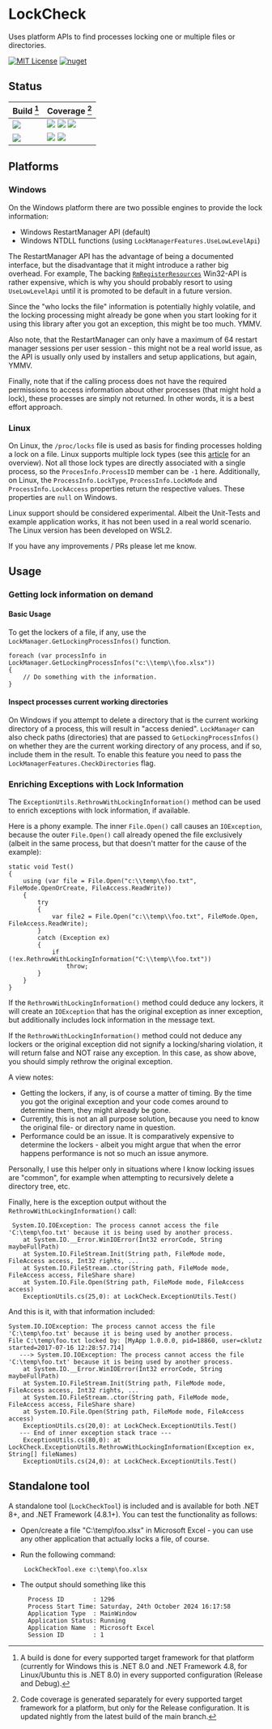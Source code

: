 # LockCheck

Uses platform APIs to find processes locking one or multiple files or directories.

[![MIT License](https://img.shields.io/github/license/cklutz/LockCheck?color=%230b0&style=flat-square)](https://github.com/cklutz/LockCheck/blob/master/LICENSE) 
[![nuget](https://img.shields.io/nuget/v/LockCheck?style=flat-square)](https://www.nuget.org/packages/LockCheck/)

## Status

<!--
Example for using the generaged bagdes:

![](https://cklutz.github.io/LockCheck/windows-net8.0-release/badge.svg?cache-control=max-age=300,private)](...)

Coverage badges are static files, include "cache-control" in url to make sure they refresh; values same as for GitHub badge.svg on builds

Here, we do not use them but rather generate them dynamically. In the end, this currently turns out to be more flexible and
easier overall.

Example:

[![](https://img.shields.io/badge/dynamic/json?url=https%3A%2F%2Fcklutz.github.io%2FLockCheck%2Fwindows-net8.0-release%2FSummary.json&query=%24.summary.linecoverage&label=net8.0&suffix=%25)]
-->

| Build [^1] | Coverage [^2] |
| -----------| --------------|
| [![](https://github.com/cklutz/LockCheck/workflows/Windows/badge.svg)](https://github.com/cklutz/LockCheck/actions?query=workflow%3AWindows) | [![](https://img.shields.io/badge/dynamic/json?url=https%3A%2F%2Fcklutz.github.io%2FLockCheck%2Fwindows-net8.0-release%2FSummary.json&query=%24.summary.linecoverage&label=net%208.0&suffix=%25)](https://cklutz.github.io/LockCheck/windows-net8.0-release) [![](https://img.shields.io/badge/dynamic/json?url=https%3A%2F%2Fcklutz.github.io%2FLockCheck%2Fwindows-net9.0-release%2FSummary.json&query=%24.summary.linecoverage&label=net%209.0&suffix=%25)](https://cklutz.github.io/LockCheck/windows-net9.0-release) [![](https://img.shields.io/badge/dynamic/json?url=https%3A%2F%2Fcklutz.github.io%2FLockCheck%2Fwindows-net481-release%2FSummary.json&query=%24.summary.linecoverage&label=net%204.8&suffix=%25)](https://cklutz.github.io/LockCheck/windows-net481-release) |
| [![](https://github.com/cklutz/LockCheck/workflows/Ubuntu/badge.svg)](https://github.com/cklutz/LockCheck/actions?query=workflow%3AUbuntu) | [![](https://img.shields.io/badge/dynamic/json?url=https%3A%2F%2Fcklutz.github.io%2FLockCheck%2Fubuntu-net8.0-release%2FSummary.json&query=%24.summary.linecoverage&label=net%208.0&suffix=%25)](https://cklutz.github.io/LockCheck/ubuntu-net8.0-release) [![](https://img.shields.io/badge/dynamic/json?url=https%3A%2F%2Fcklutz.github.io%2FLockCheck%2Fubuntu-net9.0-release%2FSummary.json&query=%24.summary.linecoverage&label=net%209.0&suffix=%25)](https://cklutz.github.io/LockCheck/ubuntu-net9.0-release) |





[^1]: A build is done for every supported target framework for that platform (currently for Windows this is .NET 8.0 and .NET Framework 4.8, for Linux/Ubuntu this is .NET 8.0) in every supported configuration (Release and Debug). 
[^2]: Code coverage is generated separately for every supported target framework for a platform, but only for the Release configuration. It is updated nightly from the latest build of the main branch.

## Platforms

### Windows

On the Windows platform there are two possible engines to provide the lock information:

* Windows RestartManager API (default)
* Windows NTDLL functions (using `LockManagerFeatures.UseLowLevelApi`)

The RestartManager API has the advantage of being a documented interface, but
the disadvantage that it might introduce a rather big overhead. For example,
The backing [`RmRegisterResources`](https://docs.microsoft.com/en-us/windows/win32/api/restartmanager/nf-restartmanager-rmregisterresources)
Win32-API is rather expensive, which is why you should probably resort to using `UseLowLevelApi` until
it is promoted to be default in a future version.

Since the "who locks the file" information is potentially highly volatile, and the
locking processing might already be gone when you start looking for it using this
library after you got an exception, this might be too much. YMMV.

Also note, that the RestartManager can only have a maximum of 64 restart manager
sessions per user session - this might not be a real world issue, as the API is
usually only used by installers and setup applications, but again, YMMV.

Finally, note that if the calling process does not have the required permissions to
access information about other processes (that might hold a lock), these processes
are simply not returned. In other words, it is a best effort approach.

### Linux

On Linux, the `/proc/locks` file is used as basis for finding processes holding a lock
on a file. Linux supports multiple lock types (see this [article](https://gavv.github.io/articles/file-locks/)
for an overview). Not all those lock types are directly associated with a single process,
so the `ProcesInfo.ProcessID` member can be `-1` here. Additionally, on Linux, the
`ProcessInfo.LockType`, `ProcessInfo.LockMode` and `ProcessInfo.LockAccess` properties
return the respective values. These properties are `null` on Windows.

Linux support should be considered experimental. Albeit the Unit-Tests and example application works,
it has not been used in a real world scenario. The Linux version has been developed on WSL2.

If you have any improvements / PRs please let me know.

## Usage

### Getting lock information on demand

#### Basic Usage

To get the lockers of a file, if any, use the `LockManager.GetLockingProcessInfos()` function.

```
foreach (var processInfo in LockManager.GetLockingProcessInfos("c:\\temp\\foo.xlsx"))
{
    // Do something with the information.
}
```

#### Inspect processes current working directories

On Windows if you attempt to delete a directory that is the current working directory of a
process, this will result in "access denied".
`LockManager` can also check paths (directories) that are passed to `GetLockingProcessInfos()`
on whether they are the current working directory of any process, and if so, include them
in the result.  To enable this feature you need to pass the `LockManagerFeatures.CheckDirectories`
flag.

### Enriching Exceptions with Lock Information

The `ExceptionUtils.RethrowWithLockingInformation()` method can be used to enrich exceptions
with lock information, if available.

Here is a phony example. The inner `File.Open()` call causes an `IOException`, because the outer
`File.Open()` call already opened the file exclusively (albeit in the same process, but that
doesn't matter for the cause of the example):

```
static void Test()
{
    using (var file = File.Open("c:\\temp\\foo.txt", FileMode.OpenOrCreate, FileAccess.ReadWrite))
    {
        try
        {
            var file2 = File.Open("c:\\temp\\foo.txt", FileMode.Open, FileAccess.ReadWrite);
        }
        catch (Exception ex)
        {
            if (!ex.RethrowWithLockingInformation("C:\\temp\\foo.txt"))
                throw;
        }
    }
}
```

If the `RethrowWithLockingInformation()` method could deduce any lockers, it will create an `IOException`
that has the original exception as inner exception, but additionally includes lock information in the
message text.

If the `RethrowWithLockingInformation()` method could not deduce any lockers or the original exception
did not signify a locking/sharing violation, it will return false and NOT raise any exception. In this
case, as show above, you should simply rethrow the original exception.

A view notes:

* Getting the lockers, if any, is of course a matter of timing. By the time you got the original exception
  and your code comes around to determine them, they might already be gone.
* Currently, this is not an all purpose solution, because you need to know the original file- or directory
  name in question.
* Performance could be an issue. It is comparatively expensive to determine the lockers - albeit you might
  argue that when the error happens performance is not so much an issue anymore.

Personally, I use this helper only in situations where I know locking issues are "common", for example
when attempting to recursively delete a directory tree, etc.

Finally, here is the exception output without the `RethrowWithLockingInformation()` call:

     System.IO.IOException: The process cannot access the file 'C:\temp\foo.txt' because it is being used by another process.
        at System.IO.__Error.WinIOError(Int32 errorCode, String maybeFullPath)
        at System.IO.FileStream.Init(String path, FileMode mode, FileAccess access, Int32 rights, ...
        at System.IO.FileStream..ctor(String path, FileMode mode, FileAccess access, FileShare share)
        at System.IO.File.Open(String path, FileMode mode, FileAccess access)
        ExceptionUtils.cs(25,0): at LockCheck.ExceptionUtils.Test()

And this is it, with that information included:

    System.IO.IOException: The process cannot access the file 'C:\temp\foo.txt' because it is being used by another process.
    File C:\temp\foo.txt locked by: [MyApp 1.0.0.0, pid=18860, user=cklutz started=2017-07-16 12:28:57.714]
       ---> System.IO.IOException: The process cannot access the file 'C:\temp\foo.txt' because it is being used by another process.
        at System.IO.__Error.WinIOError(Int32 errorCode, String maybeFullPath)
        at System.IO.FileStream.Init(String path, FileMode mode, FileAccess access, Int32 rights, ...
        at System.IO.FileStream..ctor(String path, FileMode mode, FileAccess access, FileShare share)
        at System.IO.File.Open(String path, FileMode mode, FileAccess access)
        ExceptionUtils.cs(20,0): at LockCheck.ExceptionUtils.Test()
       --- End of inner exception stack trace ---
        ExceptionUtils.cs(80,0): at LockCheck.ExceptionUtils.RethrowWithLockingInformation(Exception ex, String[] fileNames)
        ExceptionUtils.cs(24,0): at LockCheck.ExceptionUtils.Test()

## Standalone tool

A standalone tool (`LockCheckTool`) is included and is available for both .NET 8+, and .NET Framework (4.8.1+).
You can test the functionality as follows:

* Open/create a file "C:\temp\foo.xlsx" in Microsoft Excel - you can use any other application that actually locks a file, of course.
* Run the following command: 

       LockCheckTool.exe c:\temp\foo.xlsx
  
* The output should something like this

        Process ID        : 1296
        Process Start Time: Saturday, 24th October 2024 16:17:58
        Application Type  : MainWindow
        Application Status: Running
        Application Name  : Microsoft Excel
        Session ID        : 1
